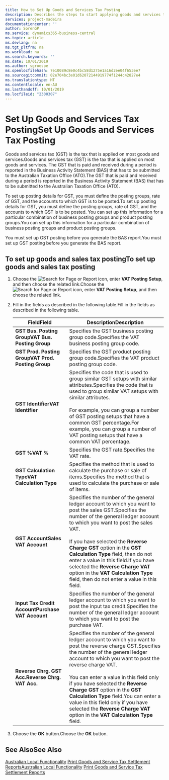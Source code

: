 ```yaml
---
title: How to Set Up Goods and Services Tax Posting
description: Describes the steps to start applying goods and services tax (GST) to goods and services.
services: project-madeira
documentationcenter: ''
author: SorenGP
ms.service: dynamics365-business-central
ms.topic: article
ms.devlang: na
ms.tgt_pltfrm: na
ms.workload: na
ms.search.keywords: ''
ms.date: 10/01/2019
ms.author: sgroespe
ms.openlocfilehash: 7e10089c8e0c4bc58d1275e1a16d2ee04f653ee7
ms.sourcegitcommit: 02e704bc3e01d62072144919774f1244c42827e4
ms.translationtype: HT
ms.contentlocale: en-AU
ms.lasthandoff: 10/01/2019
ms.locfileid: "2300307"
---
```

# <a name="set-up-goods-and-services-tax-posting"></a><span data-ttu-id="b4a99-103">Set Up Goods and Services Tax Posting</span><span class="sxs-lookup"><span data-stu-id="b4a99-103">Set Up Goods and Services Tax Posting</span></span>
<span data-ttu-id="b4a99-104">Goods and services tax (GST) is the tax that is applied on most goods and services.</span><span class="sxs-lookup"><span data-stu-id="b4a99-104">Goods and services tax (GST) is the tax that is applied on most goods and services.</span></span> <span data-ttu-id="b4a99-105">The GST that is paid and received during a period is reported in the Business Activity Statement (BAS) that has to be submitted to the Australian Taxation Office (ATO).</span><span class="sxs-lookup"><span data-stu-id="b4a99-105">The GST that is paid and received during a period is reported in the Business Activity Statement (BAS) that has to be submitted to the Australian Taxation Office (ATO).</span></span>  

<span data-ttu-id="b4a99-106">To set up posting details for GST, you must define the posting groups, rate of GST, and the accounts to which GST is to be posted.</span><span class="sxs-lookup"><span data-stu-id="b4a99-106">To set up posting details for GST, you must define the posting groups, rate of GST, and the accounts to which GST is to be posted.</span></span> <span data-ttu-id="b4a99-107">You can set up this information for a particular combination of business posting groups and product posting groups.</span><span class="sxs-lookup"><span data-stu-id="b4a99-107">You can set up this information for a particular combination of business posting groups and product posting groups.</span></span>  

<span data-ttu-id="b4a99-108">You must set up GST posting before you generate the BAS report.</span><span class="sxs-lookup"><span data-stu-id="b4a99-108">You must set up GST posting before you generate the BAS report.</span></span>  

## <a name="to-set-up-goods-and-sales-tax-posting"></a><span data-ttu-id="b4a99-109">To set up goods and sales tax posting</span><span class="sxs-lookup"><span data-stu-id="b4a99-109">To set up goods and sales tax posting</span></span>  
1. <span data-ttu-id="b4a99-110">Choose the ![Search for Page or Report](../../media/ui-search/search_small.png "Search for Page or Report icon") icon, enter **VAT Posting Setup**, and then choose the related link.</span><span class="sxs-lookup"><span data-stu-id="b4a99-110">Choose the ![Search for Page or Report](../../media/ui-search/search_small.png "Search for Page or Report icon") icon, enter **VAT Posting Setup**, and then choose the related link.</span></span>  
2. <span data-ttu-id="b4a99-111">Fill in the fields as described in the following table.</span><span class="sxs-lookup"><span data-stu-id="b4a99-111">Fill in the fields as described in the following table.</span></span>  

    |<span data-ttu-id="b4a99-112">Field</span><span class="sxs-lookup"><span data-stu-id="b4a99-112">Field</span></span>|<span data-ttu-id="b4a99-113">Description</span><span class="sxs-lookup"><span data-stu-id="b4a99-113">Description</span></span>|  
    |---------------------------------|---------------------------------------|  
    |<span data-ttu-id="b4a99-114">**GST Bus. Posting Group**</span><span class="sxs-lookup"><span data-stu-id="b4a99-114">**VAT Bus. Posting Group**</span></span>|<span data-ttu-id="b4a99-115">Specifies the GST business posting group code.</span><span class="sxs-lookup"><span data-stu-id="b4a99-115">Specifies the VAT business posting group code.</span></span>|  
    |<span data-ttu-id="b4a99-116">**GST Prod. Posting Group**</span><span class="sxs-lookup"><span data-stu-id="b4a99-116">**VAT Prod. Posting Group**</span></span>|<span data-ttu-id="b4a99-117">Specifies the GST product posting group code.</span><span class="sxs-lookup"><span data-stu-id="b4a99-117">Specifies the VAT product posting group code.</span></span>|  
    |<span data-ttu-id="b4a99-118">**GST Identifier**</span><span class="sxs-lookup"><span data-stu-id="b4a99-118">**VAT Identifier**</span></span>|<span data-ttu-id="b4a99-119">Specifies the code that is used to group similar GST setups with similar attributes.</span><span class="sxs-lookup"><span data-stu-id="b4a99-119">Specifies the code that is used to group similar VAT setups with similar attributes.</span></span><br /><br /> <span data-ttu-id="b4a99-120">For example, you can group a number of GST posting setups that have a common GST percentage.</span><span class="sxs-lookup"><span data-stu-id="b4a99-120">For example, you can group a number of VAT posting setups that have a common VAT percentage.</span></span>|  
    |<span data-ttu-id="b4a99-121">**GST %**</span><span class="sxs-lookup"><span data-stu-id="b4a99-121">**VAT %**</span></span>|<span data-ttu-id="b4a99-122">Specifies the GST rate.</span><span class="sxs-lookup"><span data-stu-id="b4a99-122">Specifies the VAT rate.</span></span>|  
    |<span data-ttu-id="b4a99-123">**GST Calculation Type**</span><span class="sxs-lookup"><span data-stu-id="b4a99-123">**VAT Calculation Type**</span></span>|<span data-ttu-id="b4a99-124">Specifies the method that is used to calculate the purchase or sale of items.</span><span class="sxs-lookup"><span data-stu-id="b4a99-124">Specifies the method that is used to calculate the purchase or sale of items.</span></span>|  
    |<span data-ttu-id="b4a99-125">**GST Account**</span><span class="sxs-lookup"><span data-stu-id="b4a99-125">**Sales VAT Account**</span></span>|<span data-ttu-id="b4a99-126">Specifies the number of the general ledger account to which you want to post the sales GST.</span><span class="sxs-lookup"><span data-stu-id="b4a99-126">Specifies the number of the general ledger account to which you want to post the sales VAT.</span></span><br /><br /> <span data-ttu-id="b4a99-127">If you have selected the **Reverse Charge GST** option in the **GST Calculation Type** field, then do not enter a value in this field.</span><span class="sxs-lookup"><span data-stu-id="b4a99-127">If you have selected the **Reverse Charge VAT** option in the **VAT Calculation Type** field, then do not enter a value in this field.</span></span>|  
    |<span data-ttu-id="b4a99-128">**Input Tax Credit Account**</span><span class="sxs-lookup"><span data-stu-id="b4a99-128">**Purchase VAT Account**</span></span>|<span data-ttu-id="b4a99-129">Specifies the number of the general ledger account to which you want to post the input tax credit.</span><span class="sxs-lookup"><span data-stu-id="b4a99-129">Specifies the number of the general ledger account to which you want to post the purchase VAT.</span></span>|  
    |<span data-ttu-id="b4a99-130">**Reverse Chrg. GST Acc.**</span><span class="sxs-lookup"><span data-stu-id="b4a99-130">**Reverse Chrg. VAT Acc.**</span></span>|<span data-ttu-id="b4a99-131">Specifies the number of the general ledger account to which you want to post the reverse charge GST.</span><span class="sxs-lookup"><span data-stu-id="b4a99-131">Specifies the number of the general ledger account to which you want to post the reverse charge VAT.</span></span><br /><br /> <span data-ttu-id="b4a99-132">You can enter a value in this field only if you have selected the **Reverse Charge GST** option in the **GST Calculation Type** field.</span><span class="sxs-lookup"><span data-stu-id="b4a99-132">You can enter a value in this field only if you have selected the **Reverse Charge VAT** option in the **VAT Calculation Type** field.</span></span>|  

3.  <span data-ttu-id="b4a99-133">Choose the **OK** button.</span><span class="sxs-lookup"><span data-stu-id="b4a99-133">Choose the **OK** button.</span></span>  

## <a name="see-also"></a><span data-ttu-id="b4a99-134">See Also</span><span class="sxs-lookup"><span data-stu-id="b4a99-134">See Also</span></span>  
<span data-ttu-id="b4a99-135">[Australian Local Functionality](australia-local-functionality.md)
[Print Goods and Service Tax Settlement Reports](how-to-print-goods-and-service-tax-settlement-reports.md)</span><span class="sxs-lookup"><span data-stu-id="b4a99-135">[Australian Local Functionality](australia-local-functionality.md)
[Print Goods and Service Tax Settlement Reports](how-to-print-goods-and-service-tax-settlement-reports.md)</span></span>
